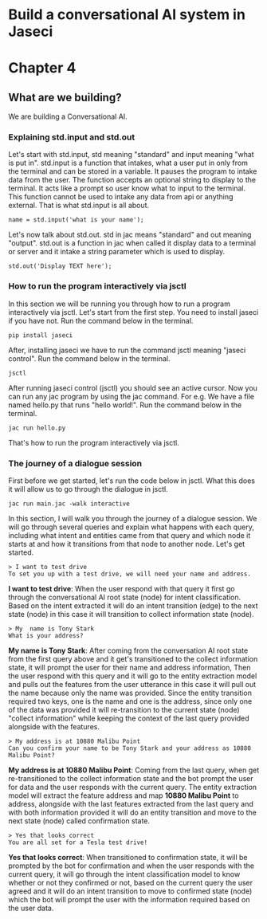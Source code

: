 # Build a conversational AI system in Jaseci

# Chapter 4

## What are we building?
We are building a Conversational AI.

### Explaining std.input and std.out

Let's start with std.input, std meaning "standard" and input meaning "what is put in". std.input is a function that intakes, what a user put in only from the terminal and can be stored in a variable. It pauses the program to intake data from the user. The function accepts an optional string to display to the terminal. It acts like a prompt so user know what to input to the terminal.  This function cannot be used to intake any data from api or anything external. That is what std.input is all about.

```
name = std.input('what is your name');
```

Let's now talk about std.out. std in jac means "standard" and out meaning "output". std.out is a function in jac when called it display data to a terminal or server and it intake a string parameter which is used to display.

```
std.out('Display TEXT here');
```

### How to run the program interactively via jsctl

In this section we will be running you through how to run a program interactively via jsctl. Let's start from the first step. You need to install jaseci if you have not. Run the command below in the terminal.

```
pip install jaseci
```

After, installing jaseci we have to run the command jsctl meaning "jaseci control". Run the command below in the terminal.

```
jsctl
```

After running jaseci control (jsctl) you should see an active cursor. Now you can run any jac program by using the jac command. For e.g. We have a file named hello.py that runs "hello world!".
Run the command below in the terminal.

```
jac run hello.py
```

That's how to run the program interactively via jsctl.

### The journey of a dialogue session

First before we get started, let's run the code below in jsctl. What this does it will allow us to go through the dialogue in jsctl.
```
jac run main.jac -walk interactive
```

In this section, I will walk you through the journey of a dialogue session. We will go through several queries and explain what happens with each query, including what intent and entities came from that query and  which node it starts at and how it transitions from that node to another node. Let's get started.


```
> I want to test drive
To set you up with a test drive, we will need your name and address.
```
**I want to test drive**: When the user respond with that query it first go through the conversational AI root state (node) for intent classification. Based on the intent extracted it will do an intent transition (edge) to the next state (node) in this case it will transition to collect information state (node).


```
> My  name is Tony Stark
What is your address?
```

**My  name is Tony Stark**: After coming from the conversation AI root state from the first query above and it get's transitioned to the collect information state, it will prompt the user for their name and address information, Then the user respond with this query and it will go to the entity extraction model and pulls out the features from the user utterance in this case it will pull out the name because only the name was provided. Since the entity transition required two keys, one is the name and one is the address, since only one of the data was provided it will re-transition to the current state (node) "collect information" while keeping the context of the last query provided alongside with the features.


```
> My address is at 10880 Malibu Point
Can you confirm your name to be Tony Stark and your address as 10880 Malibu Point?
```

**My address is at 10880 Malibu Point**: Coming from the last query, when get re-transitioned to the collect information state and the bot prompt the user for data and the user responds with the current query. The entity extraction model will extract the feature address and map  **10880 Malibu Point** to address, alongside with the last features extracted from the last query and with both information provided it will do an entity transition and move to the next state (node) called confirmation state.

```
> Yes that looks correct
You are all set for a Tesla test drive!
```

**Yes that looks correct**: When transitioned to confirmation state, it will be prompted by the bot for confirmation and when the user responds with the current query, it will go through the intent classification model to know whether or not they confirmed or not, based on the current query the user agreed and it will do an intent transition to move to confirmed state (node) which the bot will prompt the user with the information required based on the user data.